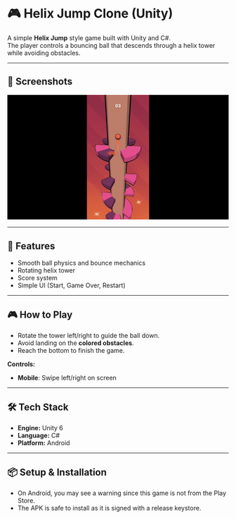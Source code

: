 # 🎮 Helix Jump Clone (Unity)

A simple **Helix Jump** style game built with Unity and C#.  
The player controls a bouncing ball that descends through a helix tower while avoiding obstacles.

---

## 📸 Screenshots
![Helix Jump Demo](Media/HelixJumpGIF.gif)  

---

## 🚀 Features
- Smooth ball physics and bounce mechanics  
- Rotating helix tower  
- Score system  
- Simple UI (Start, Game Over, Restart)  

---

## 🎮 How to Play
- Rotate the tower left/right to guide the ball down.  
- Avoid landing on the **colored obstacles**.  
- Reach the bottom to finish the game.  

**Controls:**    
- **Mobile**: Swipe left/right on screen  

---

## 🛠️ Tech Stack
- **Engine:** Unity 6  
- **Language:** C#  
- **Platform:** Android  

---

## 📦 Setup & Installation
- On Android, you may see a warning since this game is not from the Play Store.
- The APK is safe to install as it is signed with a release keystore.

